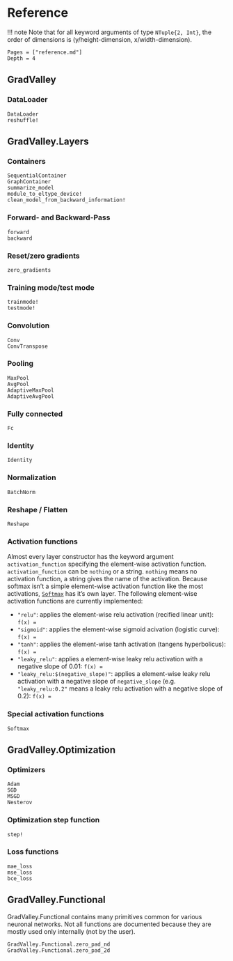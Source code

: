# Reference

!!! note
    Note that for all keyword arguments of type `NTuple{2, Int}`, the order of dimensions is (y/height-dimension, x/width-dimension).

```@contents
Pages = ["reference.md"]
Depth = 4
```

## GradValley

### DataLoader
```@docs
DataLoader
reshuffle!
```

## GradValley.Layers

### Containers
```@docs
SequentialContainer
GraphContainer
summarize_model
module_to_eltype_device!
clean_model_from_backward_information!
```

### Forward- and Backward-Pass
```@docs
forward
backward
```

### Reset/zero gradients
```@docs
zero_gradients
```

### Training mode/test mode
```@docs
trainmode!
testmode!
```

### Convolution
```@docs
Conv
ConvTranspose
```

### Pooling
```@docs
MaxPool
AvgPool
AdaptiveMaxPool
AdaptiveAvgPool
```

### Fully connected
```@docs
Fc
```

### Identity
```@docs
Identity
```

### Normalization
```@docs
BatchNorm
```

### Reshape / Flatten
```@docs
Reshape
```

### Activation functions
Almost every layer constructor has the keyword argument `activation_function` specifying the element-wise activation function. `activation_function` can be `nothing` or a string. `nothing` means no activation function, a string gives the name of the activation. Because softmax isn’t a simple element-wise activation function like the most activations, [`Softmax`](@ref) has it’s own layer. The following element-wise activation functions are currently implemented:  
- `"relu"`: applies the element-wise relu activation (recified linear unit): ``f(x) = ``
- `"sigmoid"`: applies the element-wise sigmoid acivation (logistic curve): ``f(x) = ``
- `"tanh"`: applies the element-wise tanh activation (tangens hyperbolicus): ``f(x) = ``
- `"leaky_relu"`: applies a element-wise leaky relu activation with a negative slope of 0.01: ``f(x) = ``
- `"leaky_relu:$(negative_slope)"`: applies a element-wise leaky relu activation with a negative slope of `negative_slope` (e.g. `"leaky_relu:0.2"` means a leaky relu activation with a negative slope of 0.2): ``f(x) = ``

### Special activation functions
```@docs
Softmax
```

## GradValley.Optimization

### Optimizers
```@docs
Adam
SGD
MSGD
Nesterov
```
### Optimization step function
```@docs
step!
```

### Loss functions
```@docs
mae_loss
mse_loss
bce_loss
```

## GradValley.Functional
GradValley.Functional contains many primitives common for various neuronal networks. Not all functions are documented because they are mostly used only internally (not by the user). 

```@docs
GradValley.Functional.zero_pad_nd
GradValley.Functional.zero_pad_2d
```